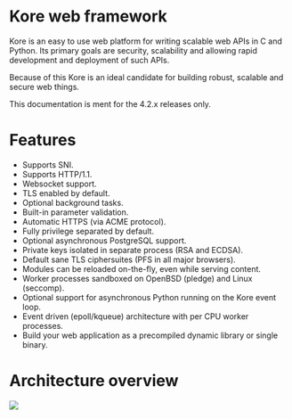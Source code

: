 # Kore web framework

Kore is an easy to use web platform for writing scalable web APIs in C and Python.
Its primary goals are security, scalability and allowing rapid development and deployment of such APIs.

Because of this Kore is an ideal candidate for building robust, scalable and secure web things.

This documentation is ment for the 4.2.x releases only.

# Features

* Supports SNI.
* Supports HTTP/1.1.
* Websocket support.
* TLS enabled by default.
* Optional background tasks.
* Built-in parameter validation.
* Automatic HTTPS (via ACME protocol).
* Fully privilege separated by default.
* Optional asynchronous PostgreSQL support.
* Private keys isolated in separate process \(RSA and ECDSA\).
* Default sane TLS ciphersuites \(PFS in all major browsers\).
* Modules can be reloaded on-the-fly, even while serving content.
* Worker processes sandboxed on OpenBSD (pledge) and Linux (seccomp).
* Optional support for asynchronous Python running on the Kore event loop.
* Event driven \(epoll/kqueue\) architecture with per CPU worker processes.
* Build your web application as a precompiled dynamic library or single binary.

# Architecture overview

![](arch.png)

